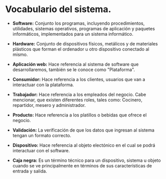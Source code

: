 # Vocabulario del sistema.

- **Software:** Conjunto los programas, incluyendo procedimientos, utilidades, sistemas operativos, programas de aplicación y paquetes informáticos, implementados para un sistema informático.

- **Hardware:** Conjunto de dispositivos físicos, metálicos y de materiales plásticos que forman el ordenador u otro dispositivo conectado al mismo.

- **Aplicación web:** Hace referencia al sistema de software que desarrollaremos, también se le conoce como "Plataforma".

- **Consumidor:** Hace referencia a los clientes, usuarios que van a interactuar con la plataforma.

- **Trabajador:** Hace referencia a los empleados del negocio. Cabe mencionar, que existen diferentes roles, tales como: Cocinero, repartidor, mesero y     administrador. 

- **Producto:** Hace referencia a los platillos o bebidas que ofrece el negocio.

- **Validación:** La verificación de que los datos que ingresan al sistema tengan un formato correcto.

- **Dispositivo:** Hace referencia al objeto electónico en el cual se podrá interactuar con el software. 

- **Caja negra:** Es un término técnico para un dispositivo, sistema u objeto cuando se ve principalmente en términos de sus características de entrada y salida.
